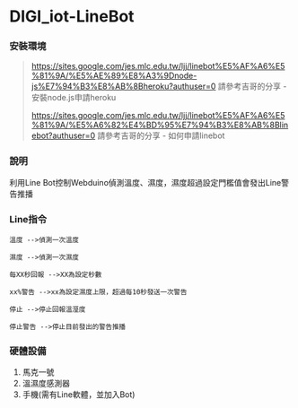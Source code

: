 # DIGI_iot-LineBot
### 安裝環境
>https://sites.google.com/jes.mlc.edu.tw/ljj/linebot%E5%AF%A6%E5%81%9A/%E5%AE%89%E8%A3%9Dnode-js%E7%94%B3%E8%AB%8Bheroku?authuser=0 請參考吉哥的分享 - 安裝node.js申請heroku
>
>https://sites.google.com/jes.mlc.edu.tw/ljj/linebot%E5%AF%A6%E5%81%9A/%E5%A6%82%E4%BD%95%E7%94%B3%E8%AB%8Blinebot?authuser=0 請參考吉哥的分享 - 如何申請linebot
### 說明
利用Line Bot控制Webduino偵測溫度、濕度，濕度超過設定門檻值會發出Line警告推播
### Line指令
```
溫度 -->偵測一次溫度
```
```
濕度 -->偵測一次濕度
```
```
每XX秒回報 -->XX為設定秒數
```
```
xx%警告 -->xx為設定濕度上限，超過每10秒發送一次警告
```
```
停止 -->停止回報溫溼度
```
```
停止警告 -->停止目前發出的警告推播
```
### 硬體設備
1. 馬克一號
2. 溫濕度感測器
3. 手機(需有Line軟體，並加入Bot)